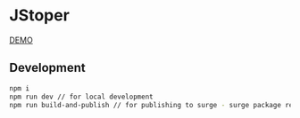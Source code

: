 # JStoper

[DEMO](jstoper.surge.sh)

## Development
```sh
npm i
npm run dev // for local development
npm run build-and-publish // for publishing to surge - surge package required
```
